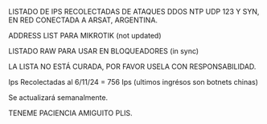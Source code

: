 
LISTADO DE IPS RECOLECTADAS DE ATAQUES DDOS NTP UDP 123 Y SYN, EN RED CONECTADA A ARSAT, ARGENTINA. 

ADDRESS LIST PARA MIKROTIK (not updated)

LISTADO RAW PARA USAR EN BLOQUEADORES (in sync)

LA LISTA NO ESTÁ CURADA, POR FAVOR USELA CON RESPONSABILIDAD.

Ips Recolectadas al 6/11/24 = 756 Ips (ultimos ingrésos son botnets chinas)

Se actualizará semanalmente. 

TENEME PACIENCIA AMIGUITO PLIS.


